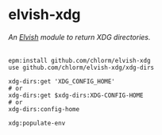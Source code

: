 # elvish-xdg

###### An [Elvish](https://elv.sh) module to return XDG directories.

```elvish
epm:install github.com/chlorm/elvish-xdg
use github.com/chlorm/elvish-xdg/xdg-dirs

xdg-dirs:get 'XDG_CONFIG_HOME'
# or
xdg-dirs:get $xdg-dirs:XDG-CONFIG-HOME
# or
xdg-dirs:config-home

xdg:populate-env
```
